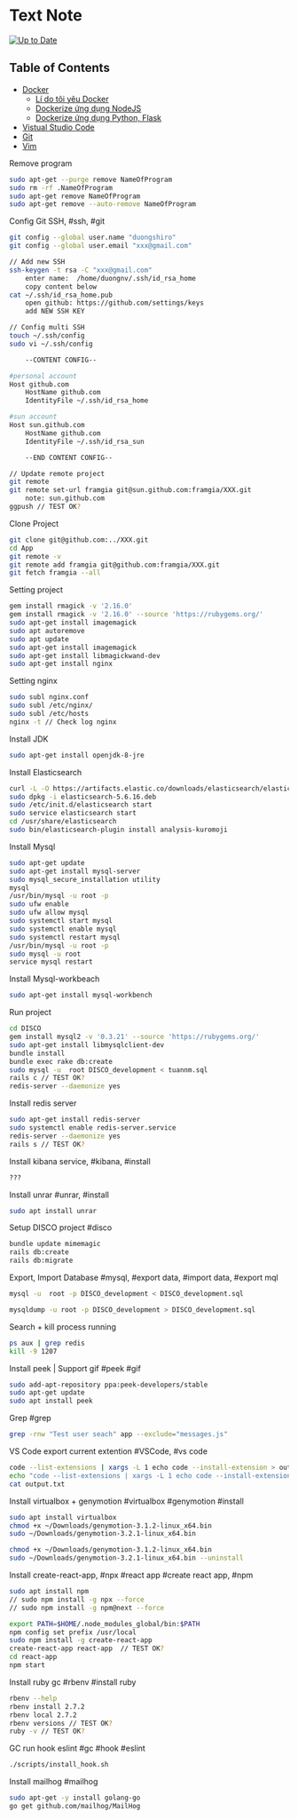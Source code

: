 # Text Note

[![Up to Date](https://github.com/ikatyang/emoji-cheat-sheet/workflows/Up%20to%20Date/badge.svg)](https://github.com/duongnv-pro/README/actions)

## Table of Contents
- [Docker](Docker/README.md)
  - [Lí do tôi yêu Docker](Docker/docker_ep1.md)
  - [Dockerize ứng dụng NodeJS](Docker/docker_ep2.md)
  - [Dockerize ứng dụng Python, Flask](Docker/docker_ep3.md)
- [Vistual Studio Code](Vistual%20Studio%20Code//README.md)
- [Git](Git/README.md)
- [Vim](Vim/README.md)

Remove program
```bash
sudo apt-get --purge remove NameOfProgram
sudo rm -rf .NameOfProgram
sudo apt-get remove NameOfProgram
sudo apt-get remove --auto-remove NameOfProgram
```

Config Git SSH, #ssh, #git
```bash
git config --global user.name "duongshiro"
git config --global user.email "xxx@gmail.com"

// Add new SSH
ssh-keygen -t rsa -C "xxx@gmail.com"
    enter name:  /home/duongnv/.ssh/id_rsa_home
    copy content below
cat ~/.ssh/id_rsa_home.pub
    open github: https://github.com/settings/keys
    add NEW SSH KEY

// Config multi SSH
touch ~/.ssh/config
sudo vi ~/.ssh/config

    --CONTENT CONFIG--

#personal account
Host github.com
	HostName github.com
	IdentityFile ~/.ssh/id_rsa_home

#sun account
Host sun.github.com
	HostName github.com
	IdentityFile ~/.ssh/id_rsa_sun

    --END CONTENT CONFIG--

// Update remote project
git remote
git remote set-url framgia git@sun.github.com:framgia/XXX.git
    note: sun.github.com
ggpush // TEST OK?
```

Clone Project
```bash
git clone git@github.com:../XXX.git
cd App
git remote -v
git remote add framgia git@github.com:framgia/XXX.git
git fetch framgia --all
```

Setting project
```bash
gem install rmagick -v '2.16.0'
gem install rmagick -v '2.16.0' --source 'https://rubygems.org/'
sudo apt-get install imagemagick
sudo apt autoremove
sudo apt update
sudo apt-get install imagemagick
sudo apt-get install libmagickwand-dev
sudo apt-get install nginx
```

Setting nginx
```bash
sudo subl nginx.conf
sudo subl /etc/nginx/
sudo subl /etc/hosts
nginx -t // Check log nginx
```

Install JDK
```bash
sudo apt-get install openjdk-8-jre
```

Install Elasticsearch
```bash
curl -L -O https://artifacts.elastic.co/downloads/elasticsearch/elasticsearch-5.6.16.deb
sudo dpkg -i elasticsearch-5.6.16.deb
sudo /etc/init.d/elasticsearch start
sudo service elasticsearch start
cd /usr/share/elasticsearch
sudo bin/elasticsearch-plugin install analysis-kuromoji
```

Install Mysql
```bash
sudo apt-get update
sudo apt-get install mysql-server
sudo mysql_secure_installation utility
mysql
/usr/bin/mysql -u root -p
sudo ufw enable
sudo ufw allow mysql
sudo systemctl start mysql
sudo systemctl enable mysql
sudo systemctl restart mysql
/usr/bin/mysql -u root -p
sudo mysql -u root
service mysql restart
```

Install Mysql-workbeach
```bash
sudo apt-get install mysql-workbench
```

Run project
```bash
cd DISCO
gem install mysql2 -v '0.3.21' --source 'https://rubygems.org/'
sudo apt-get install libmysqlclient-dev
bundle install
bundle exec rake db:create
sudo mysql -u  root DISCO_development < tuannm.sql
rails c // TEST OK?
redis-server --daemonize yes
```
Install redis server
```bash
sudo apt-get install redis-server
sudo systemctl enable redis-server.service
redis-server --daemonize yes
rails s // TEST OK?
```

Install kibana service, #kibana, #install
```bash
???

```

Install unrar #unrar, #install
```bash
sudo apt install unrar
```

Setup DISCO project #disco
```bash
bundle update mimemagic
rails db:create
rails db:migrate
```

Export, Import Database
#mysql, #export data, #import data, #export mql
```bash
mysql -u  root -p DISCO_development < DISCO_development.sql

mysqldump -u root -p DISCO_development > DISCO_development.sql
```

Search + kill process running
```bash
ps aux | grep redis
kill -9 1207
```


Install peek | Support gif #peek #gif
```bash
sudo add-apt-repository ppa:peek-developers/stable
sudo apt-get update
sudo apt install peek
```

Grep #grep
```bash
grep -rnw "Test user seach" app --exclude="messages.js"
```

VS Code export current extention #VSCode, #vs code
```bash
code --list-extensions | xargs -L 1 echo code --install-extension > output.txt
echo "code --list-extensions | xargs -L 1 echo code --install-extension > output.txt" >> output.txt
cat output.txt
```

Install virtualbox + genymotion
#virtualbox #genymotion #install
```bash
sudo apt install virtualbox
chmod +x ~/Downloads/genymotion-3.1.2-linux_x64.bin
sudo ~/Downloads/genymotion-3.2.1-linux_x64.bin

chmod +x ~/Downloads/genymotion-3.1.2-linux_x64.bin
sudo ~/Downloads/genymotion-3.2.1-linux_x64.bin --uninstall
```

Install create-react-app, #npx #react app #create react app, #npm
```bash
sudo apt install npm
// sudo npm install -g npx --force
// sudo npm install -g npm@next --force

export PATH=$HOME/.node_modules_global/bin:$PATH
npm config set prefix /usr/local
sudo npm install -g create-react-app
create-react-app react-app  // TEST OK?
cd react-app
npm start
```

Install ruby gc #rbenv #install ruby
```bash
rbenv --help
rbenv install 2.7.2
rbenv local 2.7.2
rbenv versions // TEST OK?
ruby -v // TEST OK?
```

GC run hook eslint #gc #hook #eslint
```bash
./scripts/install_hook.sh
```

Install mailhog #mailhog
```bash
sudo apt-get -y install golang-go
go get github.com/mailhog/MailHog
```
